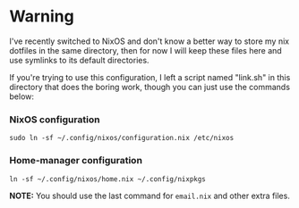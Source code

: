 # Warning

I've recently switched to NixOS and don't know a better way to store my nix
dotfiles in the same directory, then for now I will keep these files here and
use symlinks to its default directories.

If you're trying to use this configuration, I left a script named "link.sh" in
this directory that does the boring work, though you can just use the commands
below:

### NixOS configuration

`sudo ln -sf ~/.config/nixos/configuration.nix /etc/nixos`

### Home-manager configuration

`ln -sf ~/.config/nixos/home.nix ~/.config/nixpkgs`

**NOTE:** You should use the last command for `email.nix` and other extra files.
